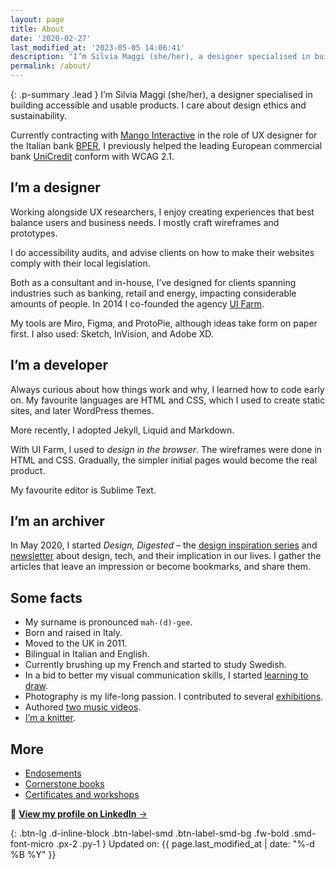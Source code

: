 ```yaml
---
layout: page
title: About
date: '2020-02-27'
last_modified_at: '2023-05-05 14:06:41'
description: "I’m Silvia Maggi (she/her), a designer specialised in building accessible and usable products. Curator of the inspiration series Design, Digested."
permalink: /about/
---
```

{: .p-summary .lead }
I’m Silvia Maggi (she/her), a designer specialised in building accessible and usable products. I care about design ethics and sustainability.

Currently contracting with [Mango Interactive](https://mangointeractive.it/) in the role of UX designer for the Italian bank [BPER](https://www.bper.it/), I previously helped the leading European commercial bank [UniCredit](https://www.unicredit.it) conform with WCAG 2.1. 

## I’m a designer

Working alongside UX researchers, I enjoy creating experiences that best balance users and business needs. I mostly craft wireframes and prototypes.

I do accessibility audits, and advise clients on how to make their websites comply with their local legislation.

Both as a consultant and in-house, I’ve designed for clients spanning industries such as banking, retail and energy, impacting considerable amounts of people. In 2014 I co-founded the agency [UI Farm](https://web.archive.org/web/20180314165034/http://uifarm.co.uk/). 

My tools are Miro, Figma, and ProtoPie, although ideas take form on paper first. I also used: Sketch, InVision, and Adobe XD.

## I’m a developer

Always curious about how things work and why, I learned how to code early on. My favourite languages are HTML and CSS, which I used to create static sites, and later WordPress themes. 

More recently, I adopted Jekyll, Liquid and Markdown. 

With UI Farm, I used to *design in the browser*. The wireframes were done in HTML and CSS. Gradually, the simpler initial pages would become the real product.

My favourite editor is Sublime Text.

## I’m an archiver

In May 2020, I started *Design, Digested* – the [design inspiration series](/category/design-digested/) and [newsletter](/newsletter/) about design, tech, and their implication in our lives. I gather the articles that leave an impression or become bookmarks, and share them.

## Some facts

- My surname is pronounced `mah-(d)-gee`.
- Born and raised in Italy.
- Moved to the UK in 2011.
- Bilingual in Italian and English.
- Currently brushing up my French and started to study Swedish.
- In a bid to better my visual communication skills, I started [learning to draw](/drawing/learning-to-draw/).
- Photography is my life-long passion. I contributed to several [exhibitions](/exhibitions/).
- Authored [two music videos](/projects/after-1989-a-trip-to-freedom/). 
- [I’m a knitter](/personal/back-to-knitting/).

## More

- [Endosements](/endorsements/)
- [Cornerstone books](/books/)
- [Certificates and workshops](/certificates/)

<div class="my-5">
  <p class="text-center">🔗 <a href="https://www.linkedin.com/in/silviamaggi/"><strong>View my profile on LinkedIn</strong>&nbsp;→</a></p>
</div>

{: .btn-lg .d-inline-block .btn-label-smd .btn-label-smd-bg .fw-bold .smd-font-micro .px-2 .py-1 }
Updated on: {{ page.last_modified_at | date: "%-d %B %Y" }}